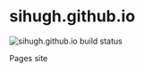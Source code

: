 sihugh.github.io
================
![sihugh.github.io build status](https://travis-ci.org/sihugh/sihugh.github.io.svg)

Pages site
